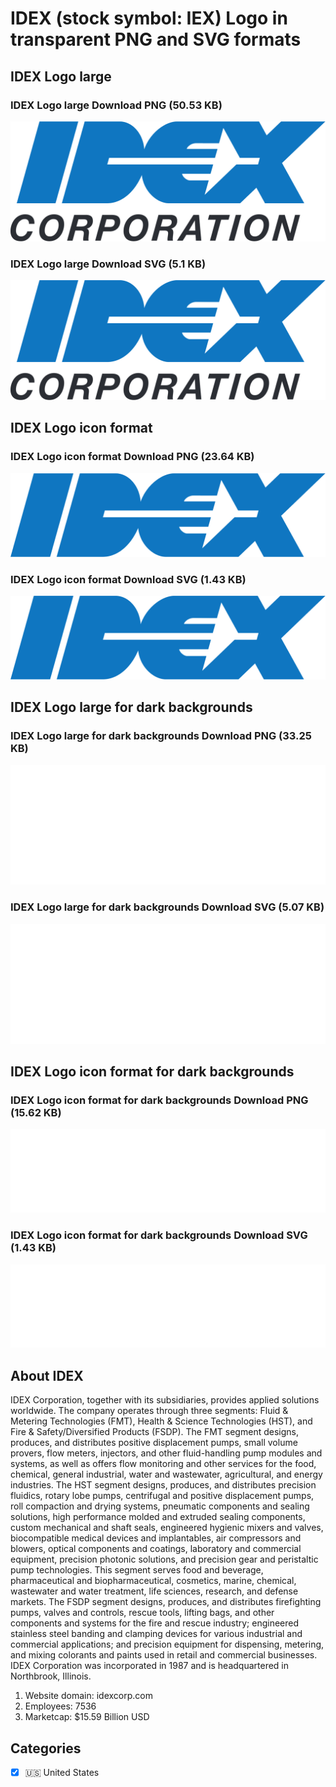 # IDEX (stock symbol: IEX) Logo in transparent PNG and SVG formats

## IDEX Logo large

### IDEX Logo large Download PNG (50.53 KB)

![IDEX Logo large Download PNG (50.53 KB)](/img/orig/IEX_BIG-7d6d66ec.png)

### IDEX Logo large Download SVG (5.1 KB)

![IDEX Logo large Download SVG (5.1 KB)](/img/orig/IEX_BIG-4939876d.svg)

## IDEX Logo icon format

### IDEX Logo icon format Download PNG (23.64 KB)

![IDEX Logo icon format Download PNG (23.64 KB)](/img/orig/IEX-3ff195b9.png)

### IDEX Logo icon format Download SVG (1.43 KB)

![IDEX Logo icon format Download SVG (1.43 KB)](/img/orig/IEX-013277af.svg)

## IDEX Logo large for dark backgrounds

### IDEX Logo large for dark backgrounds Download PNG (33.25 KB)

![IDEX Logo large for dark backgrounds Download PNG (33.25 KB)](/img/orig/IEX_BIG.D-727fcfef.png)

### IDEX Logo large for dark backgrounds Download SVG (5.07 KB)

![IDEX Logo large for dark backgrounds Download SVG (5.07 KB)](/img/orig/IEX_BIG.D-bec51da0.svg)

## IDEX Logo icon format for dark backgrounds

### IDEX Logo icon format for dark backgrounds Download PNG (15.62 KB)

![IDEX Logo icon format for dark backgrounds Download PNG (15.62 KB)](/img/orig/IEX.D-6f2052f3.png)

### IDEX Logo icon format for dark backgrounds Download SVG (1.43 KB)

![IDEX Logo icon format for dark backgrounds Download SVG (1.43 KB)](/img/orig/IEX.D-e5c71c2b.svg)

## About IDEX

IDEX Corporation, together with its subsidiaries, provides applied solutions worldwide. The company operates through three segments: Fluid & Metering Technologies (FMT), Health & Science Technologies (HST), and Fire & Safety/Diversified Products (FSDP). The FMT segment designs, produces, and distributes positive displacement pumps, small volume provers, flow meters, injectors, and other fluid-handling pump modules and systems, as well as offers flow monitoring and other services for the food, chemical, general industrial, water and wastewater, agricultural, and energy industries. The HST segment designs, produces, and distributes precision fluidics, rotary lobe pumps, centrifugal and positive displacement pumps, roll compaction and drying systems, pneumatic components and sealing solutions, high performance molded and extruded sealing components, custom mechanical and shaft seals, engineered hygienic mixers and valves, biocompatible medical devices and implantables, air compressors and blowers, optical components and coatings, laboratory and commercial equipment, precision photonic solutions, and precision gear and peristaltic pump technologies. This segment serves food and beverage, pharmaceutical and biopharmaceutical, cosmetics, marine, chemical, wastewater and water treatment, life sciences, research, and defense markets. The FSDP segment designs, produces, and distributes firefighting pumps, valves and controls, rescue tools, lifting bags, and other components and systems for the fire and rescue industry; engineered stainless steel banding and clamping devices for various industrial and commercial applications; and precision equipment for dispensing, metering, and mixing colorants and paints used in retail and commercial businesses. IDEX Corporation was incorporated in 1987 and is headquartered in Northbrook, Illinois.

1. Website domain: idexcorp.com
2. Employees: 7536
3. Marketcap: $15.59 Billion USD


## Categories
- [x] 🇺🇸 United States
